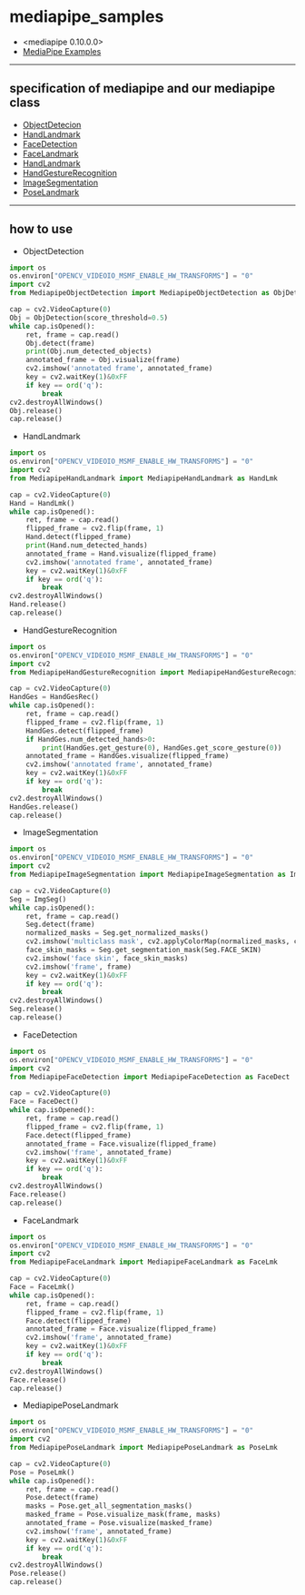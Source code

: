 # mediapipe_samples
- <mediapipe 0.10.0.0>
- [MediaPipe Examples](https://developers.google.com/mediapipe/solutions/examples)

---
## specification of mediapipe and our mediapipe class
- [ObjectDetecion](./ObjectDetecion.md)
- [HandLandmark](./HandLandmark.md)
- [FaceDetection](./FaceDetection.md)
- [FaceLandmark](./FaceLandmark.md)
- [HandLandmark](./HandLandmark.md)
- [HandGestureRecognition](./HandGestureRecognition.md)
- [ImageSegmentation](./ImageSegmentation.md)
- [PoseLandmark](./PoseLandmark.md)

---
## how to use
- ObjectDetection
```python
import os
os.environ["OPENCV_VIDEOIO_MSMF_ENABLE_HW_TRANSFORMS"] = "0"
import cv2
from MediapipeObjectDetection import MediapipeObjectDetection as ObjDetection

cap = cv2.VideoCapture(0)
Obj = ObjDetection(score_threshold=0.5)
while cap.isOpened():
    ret, frame = cap.read()
    Obj.detect(frame)
    print(Obj.num_detected_objects)
    annotated_frame = Obj.visualize(frame)
    cv2.imshow('annotated frame', annotated_frame)
    key = cv2.waitKey(1)&0xFF
    if key == ord('q'):
        break
cv2.destroyAllWindows()
Obj.release()
cap.release()
```
- HandLandmark
```python
import os
os.environ["OPENCV_VIDEOIO_MSMF_ENABLE_HW_TRANSFORMS"] = "0"
import cv2
from MediapipeHandLandmark import MediapipeHandLandmark as HandLmk

cap = cv2.VideoCapture(0)
Hand = HandLmk()
while cap.isOpened():
    ret, frame = cap.read()
    flipped_frame = cv2.flip(frame, 1)
    Hand.detect(flipped_frame)
    print(Hand.num_detected_hands)
    annotated_frame = Hand.visualize(flipped_frame)
    cv2.imshow('annotated frame', annotated_frame)
    key = cv2.waitKey(1)&0xFF
    if key == ord('q'):
        break
cv2.destroyAllWindows()
Hand.release()
cap.release()
```
- HandGestureRecognition
```python
import os
os.environ["OPENCV_VIDEOIO_MSMF_ENABLE_HW_TRANSFORMS"] = "0"
import cv2
from MediapipeHandGestureRecognition import MediapipeHandGestureRecognition as HandGesRec

cap = cv2.VideoCapture(0)
HandGes = HandGesRec()
while cap.isOpened():
    ret, frame = cap.read()
    flipped_frame = cv2.flip(frame, 1)
    HandGes.detect(flipped_frame)
    if HandGes.num_detected_hands>0:
        print(HandGes.get_gesture(0), HandGes.get_score_gesture(0))
    annotated_frame = HandGes.visualize(flipped_frame)
    cv2.imshow('annotated frame', annotated_frame)
    key = cv2.waitKey(1)&0xFF
    if key == ord('q'):
        break
cv2.destroyAllWindows()
HandGes.release()
cap.release()
```
- ImageSegmentation
```python
import os
os.environ["OPENCV_VIDEOIO_MSMF_ENABLE_HW_TRANSFORMS"] = "0"
import cv2
from MediapipeImageSegmentation import MediapipeImageSegmentation as ImgSeg

cap = cv2.VideoCapture(0)
Seg = ImgSeg()
while cap.isOpened():
    ret, frame = cap.read()
    Seg.detect(frame)
    normalized_masks = Seg.get_normalized_masks()
    cv2.imshow('multiclass mask', cv2.applyColorMap(normalized_masks, cv2.COLORMAP_JET))
    face_skin_masks = Seg.get_segmentation_mask(Seg.FACE_SKIN)
    cv2.imshow('face skin', face_skin_masks)
    cv2.imshow('frame', frame)
    key = cv2.waitKey(1)&0xFF
    if key == ord('q'):
        break
cv2.destroyAllWindows()
Seg.release()
cap.release()
```
- FaceDetection
```python
import os
os.environ["OPENCV_VIDEOIO_MSMF_ENABLE_HW_TRANSFORMS"] = "0"
import cv2
from MediapipeFaceDetection import MediapipeFaceDetection as FaceDect

cap = cv2.VideoCapture(0)
Face = FaceDect()
while cap.isOpened():
    ret, frame = cap.read()
    flipped_frame = cv2.flip(frame, 1)
    Face.detect(flipped_frame)
    annotated_frame = Face.visualize(flipped_frame)
    cv2.imshow('frame', annotated_frame)
    key = cv2.waitKey(1)&0xFF
    if key == ord('q'):
        break
cv2.destroyAllWindows()
Face.release()
cap.release()
```
- FaceLandmark
```python
import os
os.environ["OPENCV_VIDEOIO_MSMF_ENABLE_HW_TRANSFORMS"] = "0"
import cv2
from MediapipeFaceLandmark import MediapipeFaceLandmark as FaceLmk

cap = cv2.VideoCapture(0)
Face = FaceLmk()
while cap.isOpened():
    ret, frame = cap.read()
    flipped_frame = cv2.flip(frame, 1)
    Face.detect(flipped_frame)
    annotated_frame = Face.visualize(flipped_frame)
    cv2.imshow('frame', annotated_frame)
    key = cv2.waitKey(1)&0xFF
    if key == ord('q'):
        break
cv2.destroyAllWindows()
Face.release()
cap.release()
```
- MediapipePoseLandmark
```python
import os
os.environ["OPENCV_VIDEOIO_MSMF_ENABLE_HW_TRANSFORMS"] = "0"
import cv2
from MediapipePoseLandmark import MediapipePoseLandmark as PoseLmk

cap = cv2.VideoCapture(0)
Pose = PoseLmk()
while cap.isOpened():
    ret, frame = cap.read()
    Pose.detect(frame)
    masks = Pose.get_all_segmentation_masks()
    masked_frame = Pose.visualize_mask(frame, masks)
    annotated_frame = Pose.visualize(masked_frame)
    cv2.imshow('frame', annotated_frame)
    key = cv2.waitKey(1)&0xFF
    if key == ord('q'):
        break
cv2.destroyAllWindows()
Pose.release()
cap.release()
```
